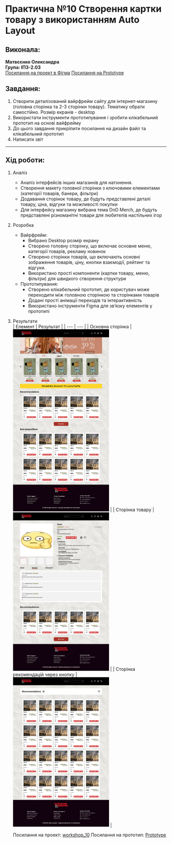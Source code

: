 # Практична №10 Створення картки товару з використанням Auto Layout

## Виконала:  
**Матвєєнко Олександра**  
**Група: ІПЗ-2.03**  
[Посилання на проект в Фігма](https://www.figma.com/design/tHSENAGE9w26VYFvL16hLk/workshop_10?node-id=0-1&t=jaZhitdiemvx3hX3-1)
[Посилання на Prototype](https://www.figma.com/proto/tHSENAGE9w26VYFvL16hLk/workshop_10?page-id=0%3A1&node-id=18-1945&p=f&viewport=-490%2C255%2C0.09&t=IeiqfaBIXqFAMlRE-1&scaling=scale-down-width&content-scaling=fixed&starting-point-node-id=18%3A1945)

## Завдання:
1. Створити деталізований вайрфрейм сайту для інтернет-магазину (головна сторінка та 2-3 сторінки товару). Тематику обрати самостійно. Розмір екранів - desktop
2. Використати інструменти прототипування і зробити клікабельний прототип на основі вайфрейму
3. До цього завдання прикріпити посилання на дизайн файл та клікабельний прототип
4. Написати звіт

---

## Хід роботи:
1. Аналіз
    - Аналіз інтерфейсів інших магазинів для натхнення.
    - Створення макету головної сторінки з ключовими елементами (категорії товарів, банери, фільтри)
    - Додавання сторінок товару, де будуть представлені деталі товару, ціна, відгуки та можливості покупки
    - Для інтерфейсу магазину вибрана тема DnD Merch, де будуть представлені різноманітні товари для любителів настільних ігор
2. Розробка
    - Вайрфрейм:
        - Вибрано Desktop розмір екрану
        - Створено головну сторінку, що включає основне меню, категорії товарів, рекламу новинок
        - Створено сторінки товарів, що включають основні зображення товарів, ціну, кнопки взаємодії, рейтинг та відгуки.
        - Використано прості компоненти (картки товару, меню, фільтри) для швидкого створення структури
    - Прототипування:
        - Створено клікабельний прототип, де користувач може переходити між головною сторінкою та сторінками товарів
        - Додані прості анімації переходів та інтерактивність
        - Використано інструменти Figma для зв’язку елементів у прототипі
3. Результати  
    | Елемент | Результат |
    | --- | --- |
    | Основна сторінка | <img src="images/Desktop1.png" width="300px" /> |
    | Сторінка товару | <img src="images/Desktop2.png" width="300px" /> |
    | Сторінка рекомендацій через кнопку | <img src="images/Desktop3.png" width="300px" /> |

    Посилання на проект: [workshop_10](https://www.figma.com/design/tHSENAGE9w26VYFvL16hLk/workshop_10?node-id=0-1&t=jaZhitdiemvx3hX3-1)
    Посилання на прототип: [Prototype](https://www.figma.com/proto/tHSENAGE9w26VYFvL16hLk/workshop_10?page-id=0%3A1&node-id=18-1945&p=f&viewport=-490%2C255%2C0.09&t=IeiqfaBIXqFAMlRE-1&scaling=scale-down-width&content-scaling=fixed&starting-point-node-id=18%3A1945)